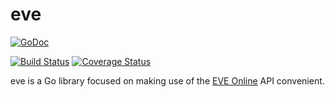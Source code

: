 # eve

[![GoDoc](https://godoc.org/github.com/nightexcessive/eve?status.svg)](https://godoc.org/github.com/nightexcessive/eve)

[![Build Status](https://travis-ci.org/nightexcessive/eve.svg?branch=master)](https://travis-ci.org/nightexcessive/eve) [![Coverage Status](https://img.shields.io/coveralls/nightexcessive/eve.svg)](https://coveralls.io/r/nightexcessive/eve?branch=master)

eve is a Go library focused on making use of the [EVE Online](https://www.eveonline.com/) API convenient.
